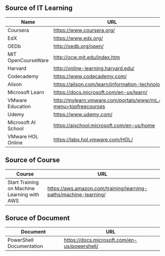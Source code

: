 ## Source of IT Learning

Name | URL
----- | -----
Coursera | <https://www.coursera.org/>
EdX | <https://www.edx.org/>
OEDb | <http://oedb.org/open/>
MIT OpenCourseWare | <http://ocw.mit.edu/index.htm>
Harvard | <http://online-learning.harvard.edu/>
Codecademy | <https://www.codecademy.com/>
Alison | <https://alison.com/learn/information-technology>
Microsoft Learn | <https://docs.microsoft.com/en-us/learn/>
VMware Education | <http://mylearn.vmware.com/portals/www/mL.cfm?menu=topfreecourses>
Udemy | <https://www.udemy.com/>
Microsoft AI School | <https://aischool.microsoft.com/en-us/home>
VMware HOL Online | <https://labs.hol.vmware.com/HOL/>


## Source of Course
Course | URL
----- | -----
Start Training on Machine Learning with AWS | <https://aws.amazon.com/training/learning-paths/machine-learning/>


## Soruce of Document
Document | URL
----- | -----
PowerShell Documentation | <https://docs.microsoft.com/en-us/powershell/>
